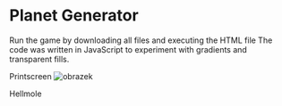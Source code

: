 # Planet Generator

Run the game by downloading all files and executing the HTML file
The code was written in JavaScript to experiment with gradients and transparent fills.

Printscreen
![obrazek](https://github.com/Hellmole/Planet_Generator/assets/149156309/a803e271-dbd5-49b9-81b4-a362b8a19e5a)

Hellmole
